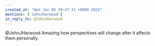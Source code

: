 ```yaml
---
created_at: "Wed Jan 06 19:47:31 +0000 2021"
mentions: ['JohnJHarwood']
in_reply_to: @JohnJHarwood
---
```


@JohnJHarwood Amazing how perspectives will change after it affects them personally.
